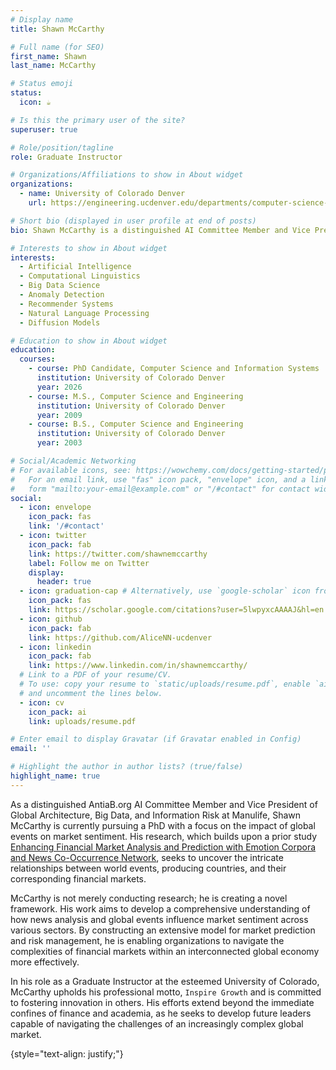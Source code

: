 ```yaml
---
# Display name
title: Shawn McCarthy

# Full name (for SEO)
first_name: Shawn
last_name: McCarthy

# Status emoji
status:
  icon: ☕️

# Is this the primary user of the site?
superuser: true

# Role/position/tagline
role: Graduate Instructor

# Organizations/Affiliations to show in About widget
organizations:
  - name: University of Colorado Denver
    url: https://engineering.ucdenver.edu/departments/computer-science-and-engineering

# Short bio (displayed in user profile at end of posts)
bio: Shawn McCarthy is a distinguished AI Committee Member and Vice President of Global Architecture, Big Data, and Information Risk at Manulife. He is currently pursuing a PhD, focusing on the impact of global events on market sentiment, and is developing an extensive model for market prediction and risk management. Additionally, as a Graduate Instructor at the University of Colorado, he fosters innovation and growth in future leaders. His work consistently echoes his professional motto `Inspire Growth.`

# Interests to show in About widget
interests:
  - Artificial Intelligence
  - Computational Linguistics
  - Big Data Science
  - Anomaly Detection
  - Recommender Systems 
  - Natural Language Processing
  - Diffusion Models

# Education to show in About widget
education:
  courses:
    - course: PhD Candidate, Computer Science and Information Systems
      institution: University of Colorado Denver
      year: 2026
    - course: M.S., Computer Science and Engineering
      institution: University of Colorado Denver
      year: 2009
    - course: B.S., Computer Science and Engineering
      institution: University of Colorado Denver
      year: 2003

# Social/Academic Networking
# For available icons, see: https://wowchemy.com/docs/getting-started/page-builder/#icons
#   For an email link, use "fas" icon pack, "envelope" icon, and a link in the
#   form "mailto:your-email@example.com" or "/#contact" for contact widget.
social:
  - icon: envelope
    icon_pack: fas
    link: '/#contact'
  - icon: twitter
    icon_pack: fab
    link: https://twitter.com/shawnemccarthy
    label: Follow me on Twitter
    display:
      header: true
  - icon: graduation-cap # Alternatively, use `google-scholar` icon from `ai` icon pack
    icon_pack: fas
    link: https://scholar.google.com/citations?user=5lwpyxcAAAAJ&hl=en
  - icon: github
    icon_pack: fab
    link: https://github.com/AliceNN-ucdenver
  - icon: linkedin
    icon_pack: fab
    link: https://www.linkedin.com/in/shawnemccarthy/
  # Link to a PDF of your resume/CV.
  # To use: copy your resume to `static/uploads/resume.pdf`, enable `ai` icons in `params.yaml`,
  # and uncomment the lines below.
  - icon: cv
    icon_pack: ai
    link: uploads/resume.pdf

# Enter email to display Gravatar (if Gravatar enabled in Config)
email: ''

# Highlight the author in author lists? (true/false)
highlight_name: true
---
```

As a distinguished AntiaB.org AI Committee Member and Vice President of Global Architecture, Big Data, and Information Risk at Manulife, Shawn McCarthy is currently pursuing a PhD with a focus on the impact of global events on market sentiment. His research, which builds upon a prior study [Enhancing Financial Market Analysis and Prediction with Emotion Corpora and News Co-Occurrence Network](https://www.mdpi.com/1911-8074/16/4/226), seeks to uncover the intricate relationships between world events, producing countries, and their corresponding financial markets.

McCarthy is not merely conducting research; he is creating a novel framework. His work aims to develop a comprehensive understanding of how news analysis and global events influence market sentiment across various sectors. By constructing an extensive model for market prediction and risk management, he is enabling organizations to navigate the complexities of financial markets within an interconnected global economy more effectively.

In his role as a Graduate Instructor at the esteemed University of Colorado, McCarthy upholds his professional motto, `Inspire Growth` and is committed to fostering innovation in others. His efforts extend beyond the immediate confines of finance and academia, as he seeks to develop future leaders capable of navigating the challenges of an increasingly complex global market.

{style="text-align: justify;"}
